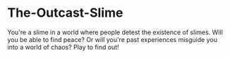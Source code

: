 # The-Outcast-Slime
You're a slime in a world where people detest the existence of slimes. Will you be able to find peace? Or will you're past experiences misguide you into a world of chaos? Play to find out!
